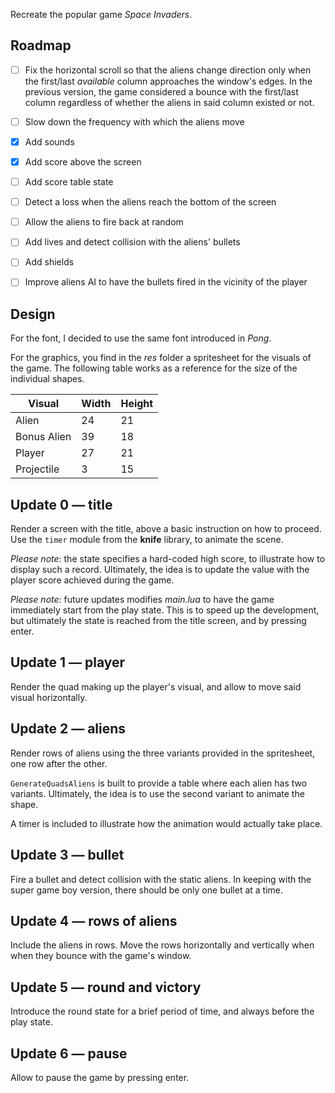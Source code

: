 Recreate the popular game _Space Invaders_.

## Roadmap

- [ ] Fix the horizontal scroll so that the aliens change direction only when the first/last _available_ column approaches the window's edges. In the previous version, the game considered a bounce with the first/last column regardless of whether the aliens in said column existed or not.

- [ ] Slow down the frequency with which the aliens move

- [x] Add sounds

- [x] Add score above the screen

- [ ] Add score table state

- [ ] Detect a loss when the aliens reach the bottom of the screen

- [ ] Allow the aliens to fire back at random

- [ ] Add lives and detect collision with the aliens' bullets

- [ ] Add shields

- [ ] Improve aliens AI to have the bullets fired in the vicinity of the player

## Design

For the font, I decided to use the same font introduced in _Pong_.

For the graphics, you find in the _res_ folder a spritesheet for the visuals of the game. The following table works as a reference for the size of the individual shapes.

| Visual      | Width | Height |
| ----------- | ----- | ------ |
| Alien       | 24    | 21     |
| Bonus Alien | 39    | 18     |
| Player      | 27    | 21     |
| Projectile  | 3     | 15     |

## Update 0 — title

Render a screen with the title, above a basic instruction on how to proceed. Use the `timer` module from the **knife** library, to animate the scene.

_Please note_: the state specifies a hard-coded high score, to illustrate how to display such a record. Ultimately, the idea is to update the value with the player score achieved during the game.

_Please note_: future updates modifies _main.lua_ to have the game immediately start from the play state. This is to speed up the development, but ultimately the state is reached from the title screen, and by pressing enter.

## Update 1 — player

Render the quad making up the player's visual, and allow to move said visual horizontally.

## Update 2 — aliens

Render rows of aliens using the three variants provided in the spritesheet, one row after the other.

`GenerateQuadsAliens` is built to provide a table where each alien has two variants. Ultimately, the idea is to use the second variant to animate the shape.

A timer is included to illustrate how the animation would actually take place.

## Update 3 — bullet

Fire a bullet and detect collision with the static aliens. In keeping with the super game boy version, there should be only one bullet at a time.

## Update 4 — rows of aliens

Include the aliens in rows. Move the rows horizontally and vertically when when they bounce with the game's window.

## Update 5 — round and victory

Introduce the round state for a brief period of time, and always before the play state.

## Update 6 — pause

Allow to pause the game by pressing enter.
